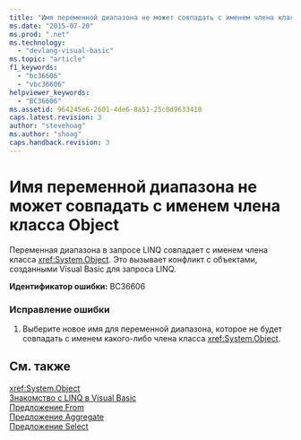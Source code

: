 ```yaml
---
title: "Имя переменной диапазона не может совпадать с именем члена класса Object | Microsoft Docs"
ms.date: "2015-07-20"
ms.prod: ".net"
ms.technology: 
  - "devlang-visual-basic"
ms.topic: "article"
f1_keywords: 
  - "bc36606"
  - "vbc36606"
helpviewer_keywords: 
  - "BC36606"
ms.assetid: 964245e6-2601-4de6-8a51-25c0d9633418
caps.latest.revision: 3
author: "stevehoag"
ms.author: "shoag"
caps.handback.revision: 3
---
```

# Имя переменной диапазона не может совпадать с именем члена класса Object
Переменная диапазона в запросе LINQ совпадает с именем члена класса <xref:System.Object>. Это вызывает конфликт с объектами, созданными Visual Basic для запроса LINQ.  
  
 **Идентификатор ошибки:** BC36606  
  
### Исправление ошибки  
  
1.  Выберите новое имя для переменной диапазона, которое не будет совпадать с именем какого\-либо члена класса <xref:System.Object>.  
  
## См. также  
 <xref:System.Object>   
 [Знакомство с LINQ в Visual Basic](../../visual-basic/programming-guide/language-features/linq/introduction-to-linq.md)   
 [Предложение From](../../visual-basic/language-reference/queries/from-clause.md)   
 [Предложение Aggregate](../../visual-basic/language-reference/queries/aggregate-clause.md)   
 [Предложение Select](../../visual-basic/language-reference/queries/select-clause.md)
